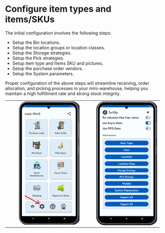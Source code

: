 <h1>Configure item types and items/SKUs</h1>

<p>The initial configuration involves the following steps:</p>

<ul>
  <li>Setup the Bin locations.</li>
  <li>Setup the location groups or location classes.</li>
  <li>Setup the Storage strategies.</li>
  <li>Setup the Pick strategies.</li>
  <li>Setup item type and Items SKU and pictures.</li>
  <li>Setup the purchase order vendors.</li>
  <li>Setup the System parameters.</li>
</ul>
<p>Proper configuration of the above steps will streamline receiving, order allocation, and picking processes in your mini-warehouse, helping you maintain a high fulfillment rate and strong stock integrity.</p>

<table style="width: 100%; border-collapse: collapse;">
  <tr>
    <!-- Column 1 -->
    <td style="width: 33%; text-align: right; vertical-align: top;">
      <img src="asset/mainScreen.png" alt="Step 1" width="200">
    </td>
    <!-- Column 2 -->
    <td style="width: 33%; text-align: right; vertical-align: top;">
      <img src="asset/miniWMSSetup.png" alt="Step 2" width="200">
    </td>
  </tr>
</table>
